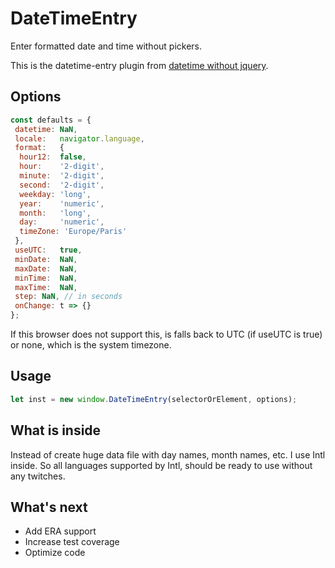 # DateTimeEntry

Enter formatted date and time without pickers.

This is the datetime-entry plugin from [datetime without jquery](https://ua9msn.github.io/datetime).

## Options

```js
const defaults = {
 datetime: NaN,
 locale:   navigator.language,
 format:   {
  hour12:  false,
  hour:    '2-digit',
  minute:  '2-digit',
  second:  '2-digit',
  weekday: 'long',
  year:    'numeric',
  month:   'long',
  day:     'numeric',
  timeZone: 'Europe/Paris'
 },
 useUTC:   true,
 minDate:  NaN,
 maxDate:  NaN,
 minTime:  NaN,
 maxTime:  NaN,
 step: NaN, // in seconds
 onChange: t => {}
};
```

If this browser does not support this, is falls back to UTC (if useUTC is true) or none,
which is the system timezone.

## Usage

```js
let inst = new window.DateTimeEntry(selectorOrElement, options);
```

## What is inside

Instead of create huge data file with day names, month names, etc. I use Intl inside.
So all languages supported by Intl, should be ready to use without any twitches.

## What's next

* Add ERA support
* Increase test coverage
* Optimize code
